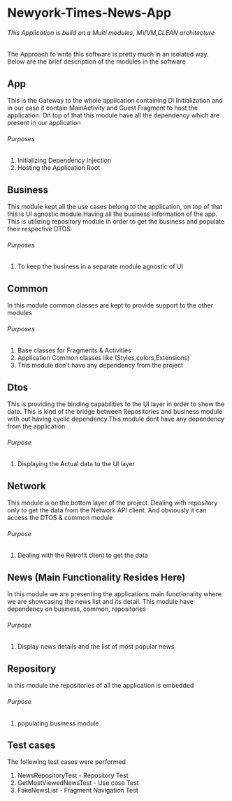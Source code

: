 # Newyork-Times-News-App

###### This Application is build on a Multi modules, MVVM,CLEAN architecture 

The Approach to write this software is pretty much in an isolated way. Below are the brief description of the modules in the software



## App 
This is the Gateway to the whole application containing DI Initialization and in our case it contain MainActivity and Guest Fragment to host the application.
On top of that this module have all the dependency which are present in our application
###### Purposes
1. Initializing Dependency Injection
2. Hosting the Application Root 



## Business
This module kept all the use cases belong to the application, on top of that this is UI agnostic module.Having all the business information of the app.
This is utilizing repository module in order to get the business and populate their respective DTOS
###### Purposes
1. To keep the business in a separate module agnostic of UI


## Common
In this module common classes are kept to provide support to the other modules 
###### Purposes
1. Base classes for Fragments & Activities
2. Application Common classes like (Styles,colors,Extensions)
3. This module don't have any dependency from the project

## Dtos
This is providing the binding capabilities to the UI layer in order to show the data. This is kind of the bridge between Repositories and business module with out having cyclic dependency.This module dont have any dependency from the application
###### Purpose
1. Displaying the Actual data to the UI layer 


## Network
This module is on the bottom layer of the project. Dealing with repository only to get the data from the Network API client. And obviously it can access the DTOS & common module
###### Purpose
1. Dealing with the Retrofit client to get the data



## News (Main Functionality Resides Here)
In this module we are presenting the applications main functionality where we are showcasing the news list and its detail. This module have dependency on business, common, repositories
###### Purpose
1. Display news details and the list of most popular news




## Repository
In this module the repositories of all the application is embedded
###### Purpose
1. populating business module





## Test cases
The following test cases were performed
1. NewsRepositoryTest - Repository Test
2. GetMostViewedNewsTest - Use case Test
3. FakeNewsList - Fragment Navigation Test
